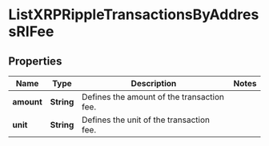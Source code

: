 

# ListXRPRippleTransactionsByAddressRIFee


## Properties

| Name | Type | Description | Notes |
|------------ | ------------- | ------------- | -------------|
|**amount** | **String** | Defines the amount of the transaction fee. |  |
|**unit** | **String** | Defines the unit of the transaction fee. |  |



